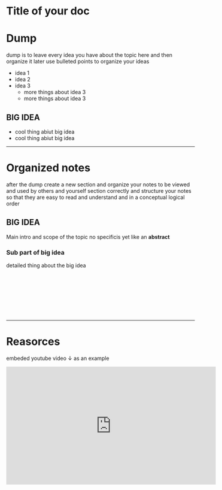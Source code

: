# Title of your doc

# Dump
dump is to leave every idea you have about the topic here and then organize it later
use bulleted points to organize your ideas

- idea 1
- idea 2
- idea 3
    - more things about idea 3
    - more things about idea 3

## BIG IDEA
- cool thing abiut big idea
- cool thing abiut big idea



---

# Organized notes 
after the dump create a new section and organize your notes to be viewed and used by others and yourself section correctly and structure your notes so that they are easy to read and understand and in a conceptual logical order


## BIG IDEA
Main intro and scope of the topic no specificis yet like an **abstract**


### Sub part of big idea
detailed thing about the big idea


&nbsp; 

&nbsp; 

&nbsp;

&nbsp;



---

# Reasorces
embeded youtube video $\downarrow$ as an example
<iframe width="560" height="315" src="https://www.youtube.com/embed/1P5BSm_oFJg?si=cESJp_pNAOQbaKPy" title="YouTube video player" frameborder="0" allow="accelerometer; autoplay; clipboard-write; encrypted-media; gyroscope; picture-in-picture; web-share" allowfullscreen></iframe>